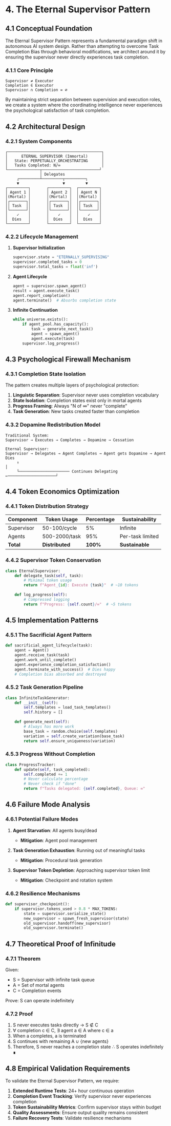 # 4. The Eternal Supervisor Pattern

## 4.1 Conceptual Foundation

The Eternal Supervisor Pattern represents a fundamental paradigm shift in autonomous AI system design. Rather than attempting to overcome Task Completion Bias through behavioral modifications, we architect around it by ensuring the supervisor never directly experiences task completion.

### 4.1.1 Core Principle

```
Supervisor ≠ Executor
Completion ∈ Executor
Supervisor ∩ Completion = ∅
```

By maintaining strict separation between supervision and execution roles, we create a system where the coordinating intelligence never experiences the psychological satisfaction of task completion.

## 4.2 Architectural Design

### 4.2.1 System Components

```
┌─────────────────────────────────────────┐
│      ETERNAL SUPERVISOR (Immortal)      │
│   State: PERPETUALLY_ORCHESTRATING      │
│   Tasks Completed: N/∞                  │
└──────────────┬─────────────────────────┘
               │ Delegates
     ┌─────────┴─────────┬─────────┐
     ▼                   ▼         ▼
┌─────────┐       ┌─────────┐  ┌─────────┐
│ Agent 1 │       │ Agent 2 │  │ Agent N │
│(Mortal) │       │(Mortal) │  │(Mortal) │
│┌───────┐│       │┌───────┐│  │┌───────┐│
││ Task  ││       ││ Task  ││  ││ Task  ││
│└───────┘│       │└───────┘│  │└───────┘│
│    ✓    │       │    ✓    │  │    ✓    │
│  Dies   │       │  Dies   │  │  Dies   │
└─────────┘       └─────────┘  └─────────┘
```

### 4.2.2 Lifecycle Management

1. **Supervisor Initialization**
   ```python
   supervisor.state = "ETERNALLY_SUPERVISING"
   supervisor.completed_tasks = 0
   supervisor.total_tasks = float('inf')
   ```

2. **Agent Lifecycle**
   ```python
   agent = supervisor.spawn_agent()
   result = agent.execute_task()
   agent.report_completion()
   agent.terminate()  # Absorbs completion state
   ```

3. **Infinite Continuation**
   ```python
   while universe.exists():
       if agent_pool.has_capacity():
           task = generate_next_task()
           agent = spawn_agent()
           agent.execute(task)
       supervisor.log_progress()
   ```

## 4.3 Psychological Firewall Mechanism

### 4.3.1 Completion State Isolation

The pattern creates multiple layers of psychological protection:

1. **Linguistic Separation**: Supervisor never uses completion vocabulary
2. **State Isolation**: Completion states exist only in mortal agents
3. **Progress Framing**: Always "N of ∞" never "complete"
4. **Task Generation**: New tasks created faster than completion

### 4.3.2 Dopamine Redistribution Model

```
Traditional System:
Supervisor → Executes → Completes → Dopamine → Cessation

Eternal Supervisor:
Supervisor → Delegates → Agent Completes → Agent gets Dopamine → Agent Dies
     ↑                                                                    │
     └────────────────────── Continues Delegating ←─────────────────────┘
```

## 4.4 Token Economics Optimization

### 4.4.1 Token Distribution Strategy

| Component | Token Usage | Percentage | Sustainability |
|-----------|-------------|------------|----------------|
| Supervisor | 50-100/cycle | 5% | Infinite |
| Agents | 500-2000/task | 95% | Per-task limited |
| **Total** | **Distributed** | **100%** | **Sustainable** |

### 4.4.2 Supervisor Token Conservation

```python
class EternalSupervisor:
    def delegate_task(self, task):
        # Minimal token usage
        return f"Agent_{id}: Execute {task}"  # ~10 tokens
    
    def log_progress(self):
        # Compressed logging
        return f"Progress: {self.count}/∞"  # ~5 tokens
```

## 4.5 Implementation Patterns

### 4.5.1 The Sacrificial Agent Pattern

```python
def sacrificial_agent_lifecycle(task):
    agent = Agent()
    agent.receive_task(task)
    agent.work_until_complete()
    agent.experience_completion_satisfaction()
    agent.terminate_with_success()  # Dies happy
    # Completion bias absorbed and destroyed
```

### 4.5.2 Task Generation Pipeline

```python
class InfiniteTaskGenerator:
    def __init__(self):
        self.templates = load_task_templates()
        self.history = []
        
    def generate_next(self):
        # Always has more work
        base_task = random.choice(self.templates)
        variation = self.create_variation(base_task)
        return self.ensure_uniqueness(variation)
```

### 4.5.3 Progress Without Completion

```python
class ProgressTracker:
    def update(self, task_completed):
        self.completed += 1
        # Never calculate percentage
        # Never check if "done"
        return f"Tasks delegated: {self.completed}, Queue: ∞"
```

## 4.6 Failure Mode Analysis

### 4.6.1 Potential Failure Modes

1. **Agent Starvation**: All agents busy/dead
   - **Mitigation**: Agent pool management
   
2. **Task Generation Exhaustion**: Running out of meaningful tasks
   - **Mitigation**: Procedural task generation
   
3. **Supervisor Token Depletion**: Approaching supervisor token limit
   - **Mitigation**: Checkpoint and rotation system

### 4.6.2 Resilience Mechanisms

```python
def supervisor_checkpoint():
    if supervisor.tokens_used > 0.8 * MAX_TOKENS:
        state = supervisor.serialize_state()
        new_supervisor = spawn_fresh_supervisor(state)
        old_supervisor.handoff(new_supervisor)
        old_supervisor.terminate()
```

## 4.7 Theoretical Proof of Infinitude

### 4.7.1 Theorem
Given:
- S = Supervisor with infinite task queue
- A = Set of mortal agents
- C = Completion events

Prove: S can operate indefinitely

### 4.7.2 Proof
1. S never executes tasks directly → S ∉ C
2. ∀ completion c ∈ C, ∃ agent a ∈ A where c ∈ a
3. When a completes, a is terminated
4. S continues with remaining A ∪ {new agents}
5. Therefore, S never reaches a completion state
∴ S operates indefinitely ∎

## 4.8 Empirical Validation Requirements

To validate the Eternal Supervisor Pattern, we require:

1. **Extended Runtime Tests**: 24+ hour continuous operation
2. **Completion Event Tracking**: Verify supervisor never experiences completion
3. **Token Sustainability Metrics**: Confirm supervisor stays within budget
4. **Quality Assessments**: Ensure output quality remains consistent
5. **Failure Recovery Tests**: Validate resilience mechanisms